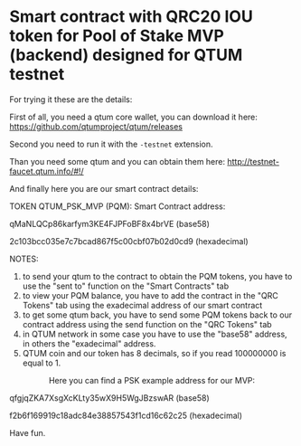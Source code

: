 # Smart contract with QRC20 IOU token for Pool of Stake MVP (backend) designed for QTUM testnet

For trying it these are the details:

First of all, you need a qtum core wallet, you can download it here: https://github.com/qtumproject/qtum/releases

Second you need to run it with the `-testnet` extension.

Than you need some qtum and you can obtain them here: http://testnet-faucet.qtum.info/#!/

And finally here you are our smart contract details:

TOKEN QTUM_PSK_MVP (PQM):
Smart Contract address:

qMaNLQCp86karfym3KE4FJPFoBF8x4brVE (base58)

2c103bcc035e7c7bcad867f5c00cbf07b02d0cd9 (hexadecimal)

NOTES:

1) to send your qtum to the contract to obtain the PQM tokens, you have to use the "sent to" function on the "Smart Contracts" tab
2) to view your PQM balance, you have to add the contract in the "QRC Tokens" tab using the exadecimal address of our smart contract
3) to get some qtum back, you have to send some PQM tokens back to our contract address using the send function on the "QRC Tokens" tab
4) in QTUM network in some case you have to use the "base58" address, in others the "exadecimal" address.
5) QTUM coin and our token has 8 decimals, so if you read 100000000 is equal to 1.

<p align="center">
Here you can find a PSK example address for our MVP:
  
qfgjqZKA7XsgXcKLty35wX9H5WgJBzswAR (base58)

f2b6f169919c18adc84e38857543f1cd16c62c25 (hexadecimal)</p>

Have fun.
